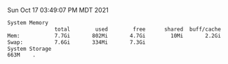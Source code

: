 Sun Oct 17 03:49:07 PM MDT 2021
```bash
System Memory
               total        used        free      shared  buff/cache   available
Mem:           7.7Gi       802Mi       4.7Gi        10Mi       2.2Gi       6.6Gi
Swap:          7.6Gi       334Mi       7.3Gi
System Storage
663M	.
```
```bash
